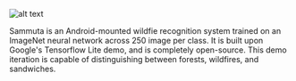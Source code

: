 ![alt text](https://github.com/EXJUSTICE/Sammuta/sammuta.jpg)


Sammuta is an Android-mounted wildfie recognition system trained on an ImageNet neural network across 250 image per class.
It is built upon Google's Tensorflow Lite demo, and is completely open-source.
This demo iteration is capable of distinguishing between forests, wildfires, and sandwiches.
